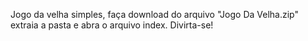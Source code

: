 Jogo da velha simples, faça download do arquivo "Jogo Da Velha.zip" extraia a pasta e abra o arquivo index. Divirta-se!
